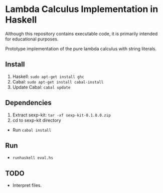 # Lambda Calculus Implementation in Haskell #

Although this repository contains executable code, it is primarily intended for educational purposes.

Prototype implementation of the pure lambda calculus with string literals.

## Install ##
1. Haskell: `sudo apt-get install ghc`
2. Cabal: `sudo apt-get install cabal-install`
3. Update Cabal: `cabal update`

## Dependencies ##
1. Extract sexp-kit: `tar -xf sexp-kit-0.1.0.0.zip`
2. cd to sexp-kit directory
  * Run `cabal install`

## Run ##
* `runhaskell eval.hs`

## TODO ##
* Interpret files.
